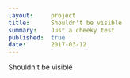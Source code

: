 ```yaml
---
layout:     project
title:      Shouldn't be visible
summary:    Just a cheeky test
published:  true
date:       2017-03-12
---
```


Shouldn't be visible